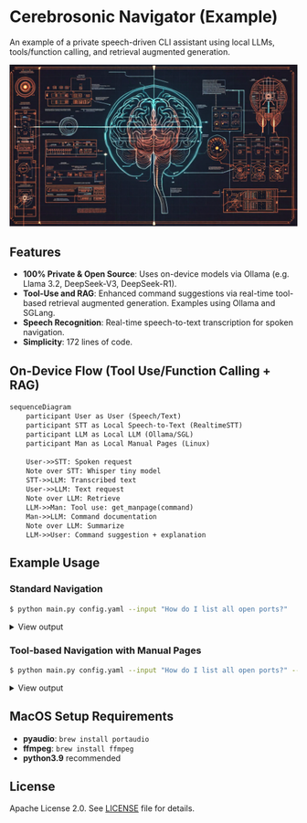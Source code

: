 # Cerebrosonic Navigator (Example)
An example of a private speech-driven CLI assistant using local LLMs, tools/function calling, and retrieval augmented generation.

![Cerebrosonic Navigator](/docs/CerebrosonicNavigator.png)

## Features
- **100% Private & Open Source**: Uses on-device models via Ollama (e.g. Llama 3.2, DeepSeek-V3, DeepSeek-R1).
- **Tool-Use and RAG**: Enhanced command suggestions via real-time tool-based retrieval augmented generation. Examples using Ollama and SGLang.
- **Speech Recognition**: Real-time speech-to-text transcription for spoken navigation.
- **Simplicity**: 172 lines of code.

## On-Device Flow (Tool Use/Function Calling + RAG)
```mermaid
sequenceDiagram
    participant User as User (Speech/Text)
    participant STT as Local Speech-to-Text (RealtimeSTT)
    participant LLM as Local LLM (Ollama/SGL)
    participant Man as Local Manual Pages (Linux)

    User->>STT: Spoken request
    Note over STT: Whisper tiny model
    STT->>LLM: Transcribed text
    User->>LLM: Text request
    Note over LLM: Retrieve
    LLM->>Man: Tool use: get_manpage(command)
    Man->>LLM: Command documentation
    Note over LLM: Summarize
    LLM->>User: Command suggestion + explanation
```

## Example Usage

### Standard Navigation
```bash
$ python main.py config.yaml --input "How do I list all open ports?"
```

<details>
<summary>View output</summary>

```
INFO - Initialized with Ollama model: llama3.2
INFO - Processing text input: How do I list all open ports?
INFO - Using standard navigation
INFO - Processing input with llama3.2

Command suggestion: The netstat command

Explanation: 
**The `netstat` Command**

Command Purpose:
The `netstat` command displays active Internet connections, routing tables, and interface statistics.

Key Features:
* Displays information about active network connections
* Shows listening ports and their corresponding processes
* Provides information on routing tables and interface statistics

Common Use Cases:
* Identifying open ports and the processes using them
* Troubleshooting network connectivity issues
* Monitoring system performance and resource utilization

Related Commands:
The `ss` command is an alternative to `netstat`, offering similar functionality with more detailed information.
```
</details>

### Tool-based Navigation with Manual Pages
```bash
$ python main.py config.yaml --input "How do I list all open ports?" --tools
```

<details>
<summary>View output</summary>

```
INFO - Initialized with Ollama model: llama3.2
INFO - Processing text input: How do I list all open ports?
INFO - Using tool-based navigation with manpages
INFO - Querying Ollama with model: llama3.2
INFO - Calling get_manpage for command: netstat
INFO - Generating manpage summary

Command Overview:
The `netstat` command provides information about active Internet connections, routing tables, 
interface statistics, and more.

Options Available:
* -a, --all: Display all connections
* -i, --interfaces: Display interfaces and their statistics
* -n, --numeric-ports: Show port numbers instead of hostnames
* -p, --protocol: Specify a protocol (e.g., TCP, UDP)
* -r, --routing-table: Display the routing table
* -s, --statistics: Display statistics about interfaces and protocols
```
</details>

## MacOS Setup Requirements
- **pyaudio**: `brew install portaudio`
- **ffmpeg**: `brew install ffmpeg`
- **python3.9** recommended

## License
Apache License 2.0. See [LICENSE](LICENSE) file for details.